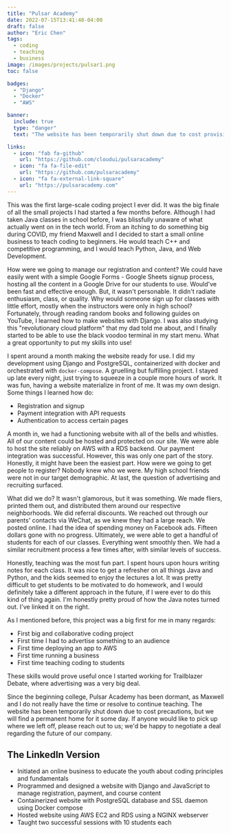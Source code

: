 ```yaml
---
title: "Pulsar Academy"
date: 2022-07-15T13:41:48-04:00
draft: false
author: "Eric Chen"
tags:
  - coding
  - teaching
  - business
image: /images/projects/pulsar1.png
toc: false

badges: 
  - "Django"
  - "Docker"
  - "AWS"

banner:
  include: true
  type: "danger"
  text: "The website has been temporarily shut down due to cost provisions." 

links:
  - icon: "fab fa-github"
    url: "https://github.com/cloudui/pulsaracademy"
  - icon: "fa fa-file-edit"
    url: "https://github.com/pulsaracademy"
  - icon: "fa fa-external-link-square"
    url: "https://pulsaracademy.com"
---
```



This was the first large-scale coding project I ever did. It was the big finale of all the small projects I had started a few months before. Although I had taken Java classes in school before, I was blissfully unaware of what actually went on in the tech world. From an itching to do something big during COVID, my friend Maxwell and I decided to start a small online business to teach coding to beginners. He would teach C++ and competitive programming, and I would teach Python, Java, and Web Development.

How were we going to manage our registration and content? We could have easily went with a simple Google Forms - Google Sheets signup process, hosting all the content in a Google Drive for our students to use. Would've been fast and effective enough. But, it wasn't personable. It didn't radiate enthusiasm, class, or quality. Why would someone sign up for classes with little effort, mostly when the instructors were only in high school? Fortunately, through reading random books and following guides on YouTube, I learned how to make websites with Django. I was also studying this "revolutionary cloud platform" that my dad told me about, and I finally started to be able to use the black voodoo terminal in my start menu. What a great opportunity to put my skills into use!

I spent around a month making the website ready for use. I did my development using Django and PostgreSQL, containerized with docker and orchestrated with `docker-compose`. A gruelling but fulfilling project. I stayed up late every night, just trying to squeeze in a couple more hours of work. It was fun, having a website materialize in front of me. It was my own design. Some things I learned how do: 

- Registration and signup
- Payment integration with API requests
- Authentication to access certain pages

A month in, we had a functioning website with all of the bells and whistles. All of our content could be hosted and protected on our site. We were able to host the site reliably on AWS with a RDS backend. Our payment integration was successful. However, this was only one part of the story. Honestly, it might have been the easiest part. How were we going to get people to register? Nobody knew who we were. My high school friends were not in our target demographic. At last, the question of advertising and recruiting surfaced. 

What did we do? It wasn't glamorous, but it was something. We made fliers, printed them out, and distributed them around our respective neighborhoods. We did referral discounts. We reached out through our parents' contacts via WeChat, as we knew they had a large reach. We posted online. I had the idea of spending money on Facebook ads. Fifteen dollars gone with no progress. Ultimately, we were able to get a handful of students for each of our classes. Everything went smoothly then. We had a similar recruitment process a few times after, with similar levels of success.

Honestly, teaching was the most fun part. I spent hours upon hours writing notes for each class. It was nice to get a refresher on all things Java and Python, and the kids seemed to enjoy the lectures a lot. It was pretty difficult to get students to be motivated to do homework, and I would definitely take a different approach in the future, if I were ever to do this kind of thing again. I'm honestly pretty proud of how the Java notes turned out. I've linked it on the right. 

As I mentioned before, this project was a big first for me in many regards:
- First big and collaborative coding project
- First time I had to advertise something to an audience
- First time deploying an app to AWS
- First time running a business
- First time teaching coding to students

These skills would prove useful once I started working for Trailblazer Debate, where advertising was a very big deal. 

Since the beginning college, Pulsar Academy has been dormant, as Maxwell and I do not really have the time or resolve to continue teaching. The website has been temporarily shut down due to cost precautions, but we will find a permanent home for it some day. If anyone would like to pick up where we left off, please reach out to us; we'd be happy to negotiate a deal regarding the future of our company.

## The LinkedIn Version

- Initiated an online business to educate the youth about coding principles and fundamentals
- Programmed and designed a website with Django and JavaScript to manage registration, payment, and course content
- Containerized website with PostgreSQL database and SSL daemon using Docker compose
- Hosted website using AWS EC2 and RDS using a NGINX webserver
- Taught two successful sessions with 10 students each



 